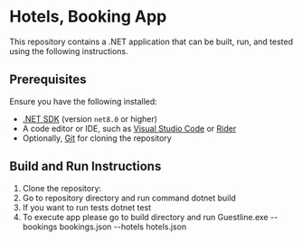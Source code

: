 # Hotels, Booking App

This repository contains a .NET application that can be built, run, and tested using the following instructions.

## Prerequisites

Ensure you have the following installed:

- [.NET SDK](https://dotnet.microsoft.com/download) (version `net8.0` or higher)
- A code editor or IDE, such as [Visual Studio Code](https://code.visualstudio.com/) or [Rider](https://www.jetbrains.com/rider/)
- Optionally, [Git](https://git-scm.com/) for cloning the repository

## Build and Run Instructions

1. Clone the repository:
2. Go to repository directory and run command
   dotnet build
3. If you want to run tests
   dotnet test
5. To execute app please go to build directory and run
   Guestline.exe --bookings bookings.json --hotels hotels.json 

   
